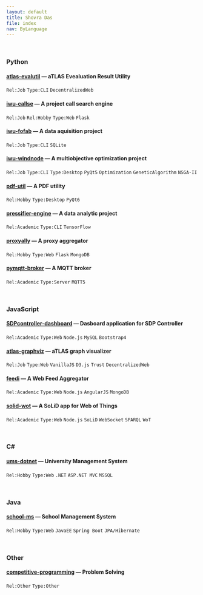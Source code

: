 ```yaml
---
layout: default
title: Shovra Das
file: index
nav: ByLanguage
---
```


<br>


### Python

#### [atlas-evalutil](https://github.com/shovradas/atlas-evalutil) &#8212; aTLAS Evealuation Result Utility

`Rel:Job` `Type:CLI`  `DecentralizedWeb`

#### [iwu-callse](https://github.com/shovradas/iwu-callse) &#8212; A project call search engine

`Rel:Job` `Rel:Hobby` `Type:Web` `Flask` 

#### [iwu-fofab](https://github.com/shovradas/iwu-fofab) &#8212; A data aquisition project

`Rel:Job` `Type:CLI` `SQLite` 

#### [iwu-windnode](https://github.com/shovradas/windnode-demonstrator) &#8212; A multiobjective optimization project

`Rel:Job` `Type:CLI` `Type:Desktop` `PyQt5` `Optimization` `GeneticAlgorithm` `NSGA-II`

#### [pdf-util](https://github.com/shovradas/pdf-util) &#8212; A PDF utility

`Rel:Hobby` `Type:Desktop` `PyQt6` 

#### [pressifier-engine](https://github.com/binuv-tuc/pressifier-engine) &#8212; A data analytic project

`Rel:Academic` `Type:CLI` `TensorFlow` 

#### [proxyally](https://github.com/shovradas/proxyally) &#8212; A proxy aggregator

`Rel:Hobby` `Type:Web` `Flask` `MongoDB` 

#### [pymqtt-broker](https://github.com/shovradas/pymqtt-broker) &#8212; A MQTT broker

`Rel:Academic` `Type:Server`  `MQTT5`


<br>


### JavaScript

#### [SDPcontroller-dashboard](https://github.com/shovradas/SDPcontroller-dashboard) &#8212; Dasboard application for SDP Controller

`Rel:Academic` `Type:Web` `Node.js` `MySQL` `Bootstrap4` 

#### [atlas-graphviz](https://github.com/shovradas/atlas-graphviz) &#8212; aTLAS graph visualizer

`Rel:Job` `Type:Web` `VanillaJS` `D3.js` `Trust` `DecentralizedWeb` 

#### [feedi](https://github.com/shovradas/feedi) &#8212; A Web Feed Aggregator

`Rel:Academic` `Type:Web` `Node.js` `AngularJS` `MongoDB` 

#### [solid-wot](https://github.com/shovradas/solid-wot) &#8212; A SoLiD app for Web of Things

`Rel:Academic` `Type:Web` `Node.js` `SoLiD` `WebSocket` `SPARQL` `WoT`


<br>


### C#

#### [ums-dotnet](https://github.com/shovradas/ums-dotnet) &#8212; University Management System

`Rel:Hobby` `Type:Web` `.NET` `ASP.NET MVC` `MSSQL` 


<br>


### Java

#### [school-ms](https://github.com/shovradas/school-ms) &#8212; School Management System

`Rel:Hobby` `Type:Web` `JavaEE` `Spring Boot` `JPA/Hibernate` 


<br>


### Other

#### [competitive-programming](https://github.com/shovradas/competitive-programming) &#8212; Problem Solving

`Rel:Other` `Type:Other`  